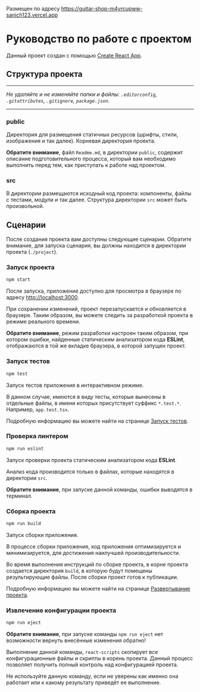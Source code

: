 Размещен по адресу https://guitar-shop-m4yrcupww-sanich123.vercel.app
# Руководство по работе с проектом

Данный проект создан с помощью [Create React App](https://github.com/facebook/create-react-app).

## Структура проекта

---

_Не удаляйте и не изменяйте папки и файлы:_
_`.editorconfig`, `.gitattributes`, `.gitignore`, `package.json`._

---

### public

Директория для размещения статичных ресурсов (шрифты, стили, изображения и так далее). Корневая директория проекта.

**Обратите внимание**, файл `Readme.md`, в директории `public`, содержит описание подготовительного процесса, который вам необходимо выполнить перед тем, как приступать к работе над проектом.

### src

В директории размещаются исходный код проекта: компоненты, файлы с тестами, модули и так далее. Структура директории `src` может быть произвольной.

## Сценарии

После создания проекта вам доступны следующие сценарии. Обратите внимание, для запуска сценария, вы должны находится в директории проекта (`./project`).

### Запуск проекта

```bash
npm start
```

После запуска, приложение доступно для просмотра в браузере по адресу [http://localhost:3000](http://localhost:3000).

При сохранении изменений, проект перезапускается и обновляется в браузере. Таким образом, вы можете следить за разработкой проекта в режиме реального времени.

**Обратите внимание**, режим разработки настроен таким образом, при котором ошибки, найденные статическим анализатором кода **ESLint**, отображаются в той же вкладке браузера, в которой запущен проект.

### Запуск тестов

```bash
npm test
```

Запуск тестов приложения в интерактивном режиме.

В данном случае, имеются в виду тесты, которые вынесены в отдельные файлы, в имени которых присутствует суффикс `*.test.*`. Например, `app.test.tsx`.

Подробную информацию вы можете найти на странице [Запуск тестов](https://facebook.github.io/create-react-app/docs/running-tests).

### Проверка линтером

```bash
npm run eslint
```

Запуск проверки проекта статическим анализатором кода **ESLint**.

Анализ кода производится только в файлах, которые находятся в директории `src`.

**Обратите внимание**, при запуске данной команды, ошибки выводятся в терминал.

### Сборка проекта

```bash
npm run build
```

Запуск сборки приложения.

В процессе сборки приложения, код приложения оптимизируется и минимизируется, для достижения наилучшей производительности.

Во время выполнения инструкций по сборке проекта, в корне проекта создается директория `build`, в которую будут помещены результирующие файлы. После сборки проект готов к публикации.

Подробную информацию вы можете найти на странице [Развертывание проекта](https://facebook.github.io/create-react-app/docs/deployment).

### Извлечение конфигурации проекта

```bash
npm run eject
```

**Обратите внимание**, при запуске команды `npm run eject` нет возможности вернуть внесённые изменения обратно!

Выполнение данной команды, `react-scripts` скопирует все конфигурационные файлы и скрипты в корень проекта. Данный процесс позволяет получить полный контроль над конфигурацией проекта.

Не используйте данную команду, если не уверены как именно она работает или к какому результату приведёт ее выполнение.

